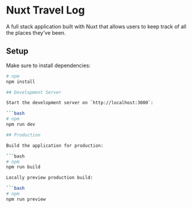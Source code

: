 # Nuxt Travel Log

A full stack application built with Nuxt that allows users to keep track of all the places they've been.

## Setup

Make sure to install dependencies:

```bash
# npm
npm install

## Development Server

Start the development server on `http://localhost:3000`:

```bash
# npm
npm run dev

## Production

Build the application for production:

```bash
# npm
npm run build

Locally preview production build:

```bash
# npm
npm run preview

